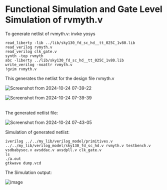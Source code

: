 # Functional Simulation and Gate Level Simulation of rvmyth.v
To generate netlist of rvmyth.v:
invke yosys
``` 
read_liberty -lib ../lib/sky130_fd_sc_hd__tt_025C_1v80.lib
read_verilog rvmyth.v
read_verilog clk_gate.v
synth -top rvmyth
abc -liberty ../lib/sky130_fd_sc_hd__tt_025C_1v80.lib
write_verilog -noattr rvmyth.v
!gvim rvmyth.v
```
This generates the netlist for the design file rvmyth.v
<br>

![Screenshot from 2024-10-24 07-39-22](https://github.com/user-attachments/assets/414451b8-11bc-457f-b959-0b28ab0fb92f)

![Screenshot from 2024-10-24 07-39-39](https://github.com/user-attachments/assets/72ded39f-d918-4442-b340-8f46462751e5)

<br> The generated netlist file:
<br>

![Screenshot from 2024-10-24 07-43-05](https://github.com/user-attachments/assets/168ccd71-3078-4218-b103-a3019958f022)

Simulation of generated netlist:

```
iverilog ../../my_lib/verilog_model/primitives.v ../../my_lib/verilog_model/sky130_fd_sc_hd.v rvmyth.v testbench.v vsdbabysoc.v avsddac.v avsdpll.v clk_gate.v
ls
./a.out
gtkwave dump.vcd
```

The Simulation output:
<br>

![image](https://github.com/user-attachments/assets/23e55328-eef9-408f-b05d-8b048d08f8c2)
